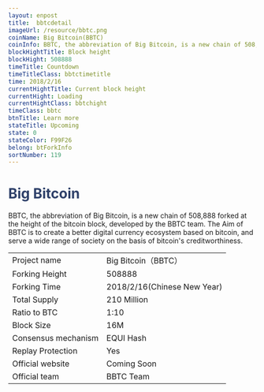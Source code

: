 ```yaml
---
layout: enpost
title:  bbtcdetail
imageUrl: /resource/bbtc.png
coinName: Big Bitcoin(BBTC)
coinInfo: BBTC, the abbreviation of Big Bitcoin, is a new chain of 508,888 forked at the height of the bitcoin block, developed by the BBTC team.
blockHightTitle: Block height
blockHight: 508888
timeTitle: Countdown
timeTitleClass: bbtctimetitle
time: 2018/2/16
currentHightTitle: Current block height
currentHight: Loading
currentHightClass: bbtchight
timeClass: bbtc
btnTitle: Learn more
stateTitle: Upcoming
state: 0
stateColor: F99F26
belong: btForkInfo
sortNumber: 119
---
```

<h1 style="color: #2F416A">Big Bitcoin</h1>
<p>BBTC, the abbreviation of Big Bitcoin, is a new chain of 508,888 forked at the height of the bitcoin block, developed by the BBTC team.  The Aim of BBTC is to create a better digital currency ecosystem based on bitcoin, and serve a wide range of society on the basis of bitcoin's creditworthiness.
</p>
<table class="center">
  <tbody>
    <tr>
        <td class="tablehalf">Project name</td>
        <td class="tablehalf">Big Bitcoin（BBTC）</td>
    </tr>
    <tr>
        <td>Forking Height</td>
        <td>508888</td>
    </tr>
    <tr>
        <td>Forking Time</td>
        <td>2018/2/16(Chinese New Year)</td>
    </tr>
    <tr>
        <td>Total Supply</td>
        <td>210 Million</td>
    </tr>
    <tr>
        <td>Ratio to BTC</td>
        <td>1:10</td>
    </tr>
    <tr>
        <td>Block Size</td>
        <td>16M</td>
    </tr>
    <tr>
        <td>Consensus mechanism</td>
        <td>EQUI Hash</td>
    </tr>
    <tr>
        <td>Replay Protection</td>
        <td>Yes</td>
    </tr>
    <tr>
        <td>Official website</td>
        <td>Coming Soon</td>
    </tr>
    <tr>
        <td>Official team</td>
        <td>BBTC Team</td>
    </tr>
  </tbody>
</table>